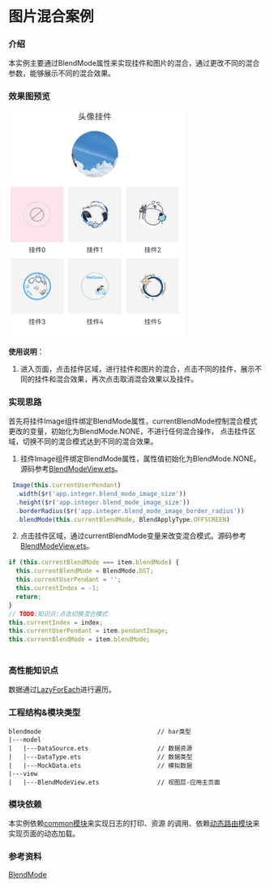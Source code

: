 # 图片混合案例

### 介绍

本实例主要通过BlendMode属性来实现挂件和图片的混合，通过更改不同的混合参数，能够展示不同的混合效果。

### 效果图预览

![](../../product/entry/src/main/resources/base/media/blend_mode.gif) 

**使用说明**：

1. 进入页面，点击挂件区域，进行挂件和图片的混合，点击不同的挂件，展示不同的挂件和混合效果，再次点击取消混合效果以及挂件。

### 实现思路

首先将挂件Image组件绑定BlendMode属性，currentBlendMode控制混合模式更改的变量，初始化为BlendMode.NONE，不进行任何混合操作，
点击挂件区域，切换不同的混合模式达到不同的混合效果。

1. 挂件Image组件绑定BlendMode属性，属性值初始化为BlendMode.NONE。源码参考[BlendModeView.ets](./src/main/ets/view/BlendModeView.ets)。
```typescript
 Image(this.currentUserPendant)
  .width($r('app.integer.blend_mode_image_size'))
  .height($r('app.integer.blend_mode_image_size'))
  .borderRadius($r('app.integer.blend_mode_image_border_radius'))
  .blendMode(this.currentBlendMode, BlendApplyType.OFFSCREEN)
```
2. 点击挂件区域，通过currentBlendMode变量来改变混合模式。源码参考[BlendModeView.ets](./src/main/ets/view/BlendModeView.ets)。
```typescript
if (this.currentBlendMode === item.blendMode) {
  this.currentBlendMode = BlendMode.DST;
  this.currentUserPendant = '';
  this.currentIndex = -1;
  return;
}
// TODO:知识点:点击切换混合模式
this.currentIndex = index;
this.currentUserPendant = item.pendantImage;
this.currentBlendMode = item.blendMode;
 
```

### 高性能知识点

数据通过[LazyForEach](https://developer.huawei.com/consumer/cn/doc/harmonyos-guides-V1/arkts-rendering-control-lazyforeach-0000001580345086-V1)进行遍历。

### 工程结构&模块类型

```
blendmode                                // har类型
|---model
|   |---DataSource.ets                   // 数据资源
|   |---DataType.ets                     // 数据类型
|   |---MockData.ets                     // 模拟数据
|---view
|   |---BlendModeView.ets                // 视图层-应用主页面
```

### 模块依赖

本实例依赖[common模块](../../common/utils)来实现日志的打印、资源 的调用、依赖[动态路由模块](../../feature/routermodule/src/main/ets/router/DynamicsRouter.ets)来实现页面的动态加载。

### 参考资料

[BlendMode](https://developer.huawei.com/consumer/cn/doc/harmonyos-references-V5/ts-universal-attributes-image-effect-0000001881250565-V5#ZH-CN_TOPIC_0000001881250565__blendmode11%E6%9E%9A%E4%B8%BE%E8%AF%B4%E6%98%8E)
